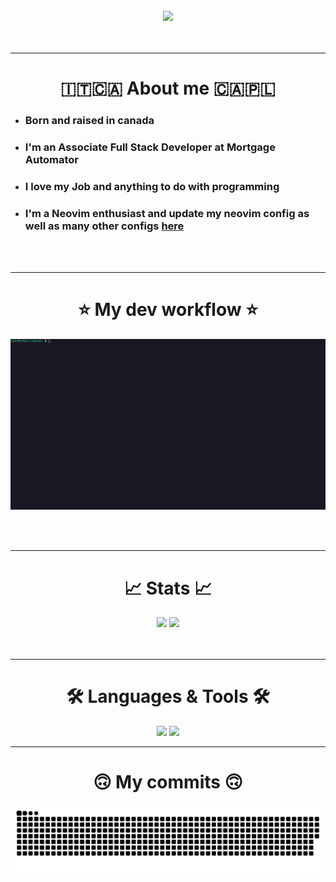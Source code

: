 <br>
<div align="center">
<img src="https://readme-typing-svg.herokuapp.com?font=Ubuntu+Mono&duration=1000&pause=400&color=0AFF07&background=000000&vCenter=true&multiline=true&width=800&height=400&lines=root%40laptop%3A~%24+echo+taxxoqrhafavq%F0%9F%91%8B+%7C+tr+qafxrtv+%5C+erltH!;Hello+there!+%F0%9F%91%8B;root%40laptop%3A~%24+whoami;John-Marco+Tasillo;root%40laptop%3A~%24+cat+welcome.txt;Welcome+to+my+Github+Profile!;root%40laptop%3A~%24+echo+I+use+Neovim+BTW;How+many+times+are+you+gonna+say+that+%F0%9F%99%84;root%40laptop%3A~%24+clear">
</div>
<br><br>
<hr>

<h1 align="center">🇮🇹🇨🇦 About me 🇨🇦🇵🇱</h1>
<ul align="left">
<li><h3>Born and raised in canada </h3></p>
<li><h3>I'm an Associate Full Stack Developer at Mortgage Automator</h3></p>
<li><h3>I love my Job and anything to do with programming</h3></p>
<li><h3>I'm a Neovim enthusiast and update my neovim config as well as many other configs <a href="https://github.com/johnmarco123/dotfiles2">here</a></h3></p>
</ul>
<br><br>
<hr>

<h1 align="center">⭐ My dev workflow ⭐</h1>
<div align="center">
<img src="https://raw.githubusercontent.com/johnmarco123/johnmarco123/refs/heads/main/gifs/workflow.gif">
</div>

<br><br>
<hr>

<h1 align="center">📈 Stats 📈</h1> 
<div align="center">
<img src="https://github-readme-stats.vercel.app/api?username=johnmarco123&show_icons=true&theme=dark" width="800">
<img src="https://leetcard.jacoblin.cool/johnmarco?theme=dark&font=Ubuntu" width="800">
</div>
<br><br>
<hr>

<h1 align="center">🛠️ Languages & Tools 🛠️</h1> 
<div align="center">
<img src="https://skillicons.dev/icons?i=js,php,python,go,lua,rust,html,css">
<img src="https://skillicons.dev/icons?i=neovim,vim,docker,ansible,bash,git,github,linux,nginx,mysql">
</div>
<hr>


<h1 align="center">🙃 My commits 🙃</h1> 
<picture>
<source media="(prefers-color-scheme: dark)" srcset="https://raw.githubusercontent.com/johnmarco123/johnmarco123/output/github-contribution-grid-snake-dark.svg" />
<img alt="github contribution grid snake animation" src="https://raw.githubusercontent.com/johnmarco123/johnmarco123/output/github-contribution-grid-snake.svg" />
</picture>
</h1>
